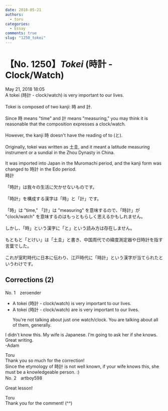 ```yaml
---
date: 2018-05-21
authors:
  - toru
categories:
  - Essay
comments: true
slug: "1250_tokei"
---
```


# 【No. 1250】<strong><em>Tokei</strong></em> (時計 - Clock/Watch)
<div class="date">May 21, 2018 18:05</div>
<div id="post"><div id="body_show_ori">
A tokei (時計 - clock/watch) is very important to our lives.<br/><br/>Tokei is composed of two kanji: 時 and 計.<br/><br/>Since 時 means "time" and 計 means "measuring," you may think it is reasonable that the composition expresses a clock/watch.<br/><br/>However, the kanji 時 doesn't have the reading of to (と).<br/><br/>Originally, tokei was written as 土圭, and it meant a latitude measuring instrument or a sundial in the Zhou Dynasty in China.<br/><br/>It was imported into Japan in the Muromachi period, and the kanji form was changed to 時計 in the Edo period.
</div></div>

<!-- more -->

<div id="post_ja"><div id="body_show_mo">
時計<br/><br/>「時計」は我々の生活に欠かせないものです。<br/><br/>「時計」を構成する漢字は「時」と「計」です。<br/><br/>「時」は "time," 「計」は "measuring" を意味するので、「時計」が "clock/watch" を意味するのはもっともらしく思えるかもしれません。<br/><br/>しかし、「時」という漢字に「と」という読み方は存在しません。<br/><br/>もともと「とけい」は「土圭」と書き、中国周代での緯度測定器や日時計を指す言葉でした。<br/><br/>これが室町時代に日本に伝わり、江戸時代に「時計」という漢字が当てられたというわけです。
</div></div>

## Corrections (2)
<div id="block"><div class="first_name"> No. 1　<span class="just_name">zeroender</span></div><div id="block2">
<ul class="correction_field">
<li class="incorrect">A tokei (時計 - clock/watch) is very important to our lives.</li>
<li class="corrected correct">
<span class="sline">A </span>tokei (時計 - clock/watch) <span class="f_red">are</span> <span class="sline">is</span> very important to our lives.
<p class="correction_comment">You're not talking about just one watch/clock. You are talking about all of them, generally.</p>
</li>
</ul>
<p class="comment_small">
 I didn't know this. My wife is Japanese. I'm going to ask her if she knows. Great writing.
 <br/>
 -Adam
</p>

</div><div class="name"><span class="just_name">Toru</span><br>
Thank you so much for the correction!<br/>Since the etymology of 時計 is not well known, if your wife knows this, she must be a knowledgeable person. :)
</div>
</div>
<div id="block"><div class="first_name"> No. 2　<span class="just_name">artboy598</span></div><div id="block2">
<p class="comment_small">
 Great lesson!
</p>

</div><div class="name"><span class="just_name">Toru</span><br>
Thank you for the comment! (^^)
</div>
</div>
